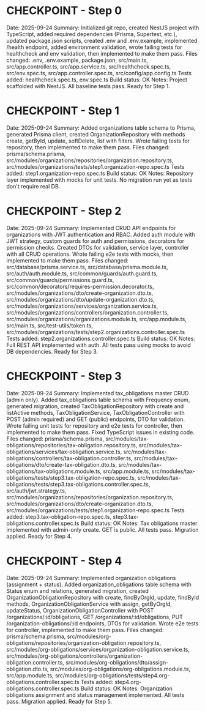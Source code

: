 # CHECKPOINT - Step 0
Date: 2025-09-24
Summary: Initialized git repo, created NestJS project with TypeScript, added required dependencies (Prisma, Supertest, etc.), updated package.json scripts, created .env and .env.example, implemented /health endpoint, added environment validation, wrote failing tests for healthcheck and env validation, then implemented to make them pass.
Files changed: .env, .env.example, package.json, src/main.ts, src/app.controller.ts, src/app.service.ts, src/healthcheck.spec.ts, src/env.spec.ts, src/app.controller.spec.ts, src/config/app.config.ts
Tests added: healthcheck.spec.ts, env.spec.ts
Build status: OK
Notes: Project scaffolded with NestJS. All baseline tests pass. Ready for Step 1.

# CHECKPOINT - Step 1
Date: 2025-09-24
Summary: Added organizations table schema to Prisma, generated Prisma client, created OrganizationRepository with methods create, getById, update, softDelete, list with filters. Wrote failing tests for repository, then implemented to make them pass.
Files changed: prisma/schema.prisma, src/modules/organizations/repositories/organization.repository.ts, src/modules/organizations/tests/step1.organization-repo.spec.ts
Tests added: step1.organization-repo.spec.ts
Build status: OK
Notes: Repository layer implemented with mocks for unit tests. No migration run yet as tests don't require real DB.

# CHECKPOINT - Step 2
Date: 2025-09-24
Summary: Implemented CRUD API endpoints for organizations with JWT authentication and RBAC. Added auth module with JWT strategy, custom guards for auth and permissions, decorators for permission checks. Created DTOs for validation, service layer, controller with all CRUD operations. Wrote failing e2e tests with mocks, then implemented to make them pass.
Files changed: src/database/prisma.service.ts, src/database/prisma.module.ts, src/auth/auth.module.ts, src/common/guards/auth.guard.ts, src/common/guards/permissions.guard.ts, src/common/decorators/requires-permission.decorator.ts, src/modules/organizations/dto/create-organization.dto.ts, src/modules/organizations/dto/update-organization.dto.ts, src/modules/organizations/services/organization.service.ts, src/modules/organizations/controllers/organization.controller.ts, src/modules/organizations/organizations.module.ts, src/app.module.ts, src/main.ts, src/test-utils/token.ts, src/modules/organizations/tests/step2.organizations.controller.spec.ts
Tests added: step2.organizations.controller.spec.ts
Build status: OK
Notes: Full REST API implemented with auth. All tests pass using mocks to avoid DB dependencies. Ready for Step 3.

# CHECKPOINT - Step 3
Date: 2025-09-24
Summary: Implemented tax_obligations master CRUD (admin only). Added tax_obligations table schema with Frequency enum, generated migration, created TaxObligationRepository with create and listActive methods, TaxObligationService, TaxObligationController with POST (admin required) and GET (public) endpoints, DTO for validation. Wrote failing unit tests for repository and e2e tests for controller, then implemented to make them pass. Fixed TypeScript issues in existing code.
Files changed: prisma/schema.prisma, src/modules/tax-obligations/repositories/tax-obligation.repository.ts, src/modules/tax-obligations/services/tax-obligation.service.ts, src/modules/tax-obligations/controllers/tax-obligation.controller.ts, src/modules/tax-obligations/dto/create-tax-obligation.dto.ts, src/modules/tax-obligations/tax-obligations.module.ts, src/app.module.ts, src/modules/tax-obligations/tests/step3.tax-obligation-repo.spec.ts, src/modules/tax-obligations/tests/step3.tax-obligations.controller.spec.ts, src/auth/jwt.strategy.ts, src/modules/organizations/repositories/organization.repository.ts, src/modules/organizations/dto/create-organization.dto.ts, src/modules/organizations/tests/step1.organization-repo.spec.ts
Tests added: step3.tax-obligation-repo.spec.ts, step3.tax-obligations.controller.spec.ts
Build status: OK
Notes: Tax obligations master implemented with admin-only create. GET is public. All tests pass. Migration applied. Ready for Step 4.

# CHECKPOINT - Step 4
Date: 2025-09-24
Summary: Implemented organization obligations (assignment + status). Added organization_obligations table schema with Status enum and relations, generated migration, created OrganizationObligationRepository with create, findByOrgId, update, findById methods, OrganizationObligationService with assign, getByOrgId, updateStatus, OrganizationObligationController with POST /organizations/:id/obligations, GET /organizations/:id/obligations, PUT /organization-obligations/:id endpoints, DTOs for validation. Wrote e2e tests for controller, implemented to make them pass.
Files changed: prisma/schema.prisma, src/modules/org-obligations/repositories/organization-obligation.repository.ts, src/modules/org-obligations/services/organization-obligation.service.ts, src/modules/org-obligations/controllers/organization-obligation.controller.ts, src/modules/org-obligations/dto/assign-obligation.dto.ts, src/modules/org-obligations/org-obligations.module.ts, src/app.module.ts, src/modules/org-obligations/tests/step4.org-obligations.controller.spec.ts
Tests added: step4.org-obligations.controller.spec.ts
Build status: OK
Notes: Organization obligations assignment and status management implemented. All tests pass. Migration applied. Ready for Step 5.
